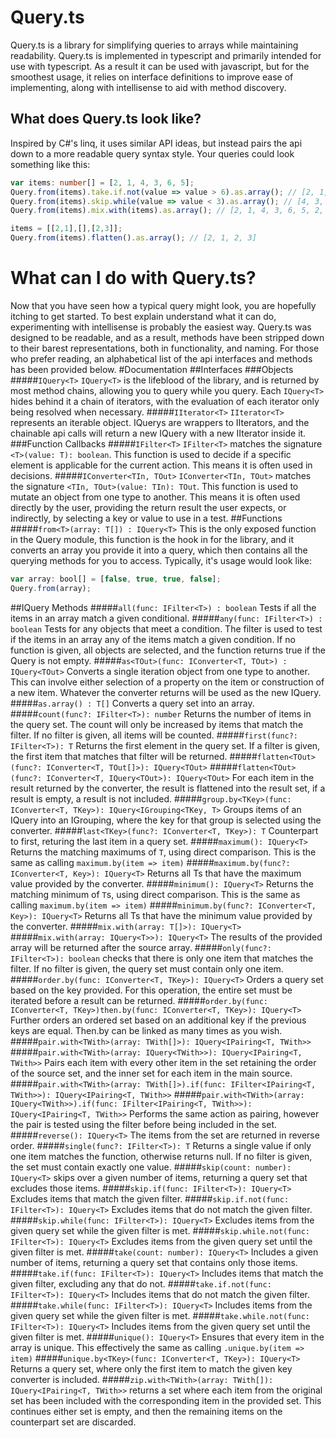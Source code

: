 # Query.ts
Query.ts is a library for simplifying queries to arrays while maintaining readability.
Query.ts is implemented in typescript and primarily intended for use with typescript. As a result it can be used with javascript, but for the smoothest usage, it relies on interface definitions to improve ease of implementing, along with intellisense to aid with method discovery.
## What does Query.ts look like?
Inspired by C#'s linq, it uses similar API ideas, but instead pairs the api down to a more readable query syntax style. Your queries could look something like this:
```typescript
var items: number[] = [2, 1, 4, 3, 6, 5];
Query.from(items).take.if.not(value => value > 6).as.array(); // [2, 1, 4, 3, 5]
Query.from(items).skip.while(value => value < 3).as.array(); // [4, 3, 6, 5]
Query.from(items).mix.with(items).as.array(); // [2, 1, 4, 3, 6, 5, 2, 1, 4, 3, 6, 5]

items = [[2,1],[],[2,3]];
Query.from(items).flatten().as.array(); // [2, 1, 2, 3]
```
# What can I do with Query.ts?
Now that you have seen how a typical query might look, you are hopefully itching to get started. To best explain understand what it can do, experimenting with intellisense is probably the easiest way. Query.ts was designed to be readable, and as a result, methods have been stripped down to their barest representations, both in functionality, and naming. For those who prefer reading, an alphabetical list of the api interfaces and methods has been provided below.
#Documentation
##Interfaces
###Objects
#####```IQuery<T>```
```IQuery<T>``` is the lifeblood of the library, and is returned by most method chains, allowing you to query while you query. Each ```IQuery<T>``` hides behind it a chain of iterators, with the evaluation of each iterator only being resolved when necessary.
#####```IIterator<T>```
```IIterator<T>``` represents an iterable object. IQuerys are wrappers to IIterators, and the chainable api calls will return a new IQuery with a new IIterator inside it.
###Function Callbacks
#####```IFilter<T>```
```IFilter<T>``` matches the signature ```<T>(value: T): boolean```. This function is used to decide if a specific element is applicable for the current action. This means it is often used in decisions.
#####```IConverter<TIn, TOut>```
```IConverter<TIn, TOut>``` matches the signature ```<TIn, TOut>(value: TIn): TOut```. This function is used to mutate an object from one type to another. This means it is often used directly by the user, providing the return result the user expects, or indirectly, by selecting a key or value to use in a test.
##Functions
#####```from<T>(array: T[]) : IQuery<T>```
This is the only exposed function in the Query module, this function is the hook in for the library, and it converts an array you provide it into a query, which then contains all the querying methods for you to access. Typically, it's usage would look like:
```typescript
var array: bool[] = [false, true, true, false];
Query.from(array);
```
##IQuery<T> Methods
#####```all(func: IFilter<T>) : boolean```
Tests if all the items in an array match a given conditional.
#####```any(func: IFilter<T>) : boolean```
Tests for any objects that meet a condition. The filter is used to test if the items in an array any of the items match a given condition. If no function is given, all objects are selected, and the function returns true if the Query is not empty.
#####```as<TOut>(func: IConverter<T, TOut>) : IQuery<TOut>```
Converts a single iteration object from one type to another. This can involve either selection of a property on the item or construction of a new item. Whatever the converter returns will be used as the new IQuery.
#####```as.array() : T[]```
Converts a query set into an array.
#####```count(func?: IFilter<T>): number```
Returns the number of items in the query set. The count will only be increased by items that match the filter. If no filter is given, all items will be counted.
#####```first(func?: IFilter<T>): T```
Returns the first element in the query set. If a filter is given, the first item that matches that filter will be returned.
#####```flatten<TOut>(func?: IConverter<T, TOut[]>): IQuery<TOut>```
#####```flatten<TOut>(func?: IConverter<T, IQuery<TOut>): IQuery<TOut>```
For each item in the result returned by the converter, the result is flattened into the result set, if a result is empty, a result is not included.
#####```group.by<TKey>(func: IConverter<T, TKey>): IQuery<IGrouping<TKey, T>```
Groups items of an IQuery into an IGrouping, where the key for that group is selected using the converter.
#####```last<TKey>(func?: IConverter<T, TKey>): T```
Counterpart to first, returing the last item in a query set.
#####```maximum(): IQuery<T>```
Returns the matching maximums of ```T```, using direct comparison. This is the same as calling ```maximum.by(item => item)```
#####```maximum.by(func?: IConverter<T, Key>): IQuery<T>```
Returns all Ts that have the maximum value provided by the converter.
#####```minimum(): IQuery<T>```
Returns the matching minimum of ```T```s, using direct comparison. This is the same as calling ```maximum.by(item => item)```
#####```minimum.by(func?: IConverter<T, Key>): IQuery<T>```
Returns all Ts that have the minimum value provided by the converter.
#####```mix.with(array: T[]>): IQuery<T>```
#####```mix.with(array: IQuery<T>>): IQuery<T>```
The results of the provided array will be returned after the source array.
#####```only(func?: IFilter<T>): boolean```
checks that there is only one item that matches the filter. If no filter is given, the query set must contain only one item.
#####```order.by(func: IConverter<T, TKey>): IQuery<T>```
Orders a query set based on the key provided. For this operation, the entire set must be iterated before a result can be returned.
#####```order.by(func: IConverter<T, TKey>)then.by(func: IConverter<T, TKey>): IQuery<T>```
Further orders an ordered set based on an additional key if the previous keys are equal. Then.by can be linked as many times as you wish.
#####```pair.with<TWith>(array: TWith[]>): IQuery<IPairing<T, TWith>>```
#####```pair.with<TWith>(array: IQuery<TWith>>): IQuery<IPairing<T, TWith>>```
Pairs each item with every other item in the set retaining the order of the source set, and the inner set for each item in the main source.
#####```pair.with<TWith>(array: TWith[]>).if(func: IFilter<IPairing<T, TWith>>): IQuery<IPairing<T, TWith>>```
#####```pair.with<TWith>(array: IQuery<TWith>>).if(func: IFilter<IPairing<T, TWith>>): IQuery<IPairing<T, TWith>>```
Performs the same action as pairing, however the pair is tested using the filter before being included in the set.
#####```reverse(): IQuery<T>```
The items from the set are returned in reverse order.
#####```single(func?: IFilter<T>): T```
Returns a single value if only one item matches the function, otherwise returns null. If no filter is given, the set must contain exactly one value.
#####```skip(count: number): IQuery<T>```
skips over a given number of items, returning a query set that excludes those items.
#####```skip.if(func: IFilter<T>): IQuery<T>```
Excludes items that match the given filter.
#####```skip.if.not(func: IFilter<T>): IQuery<T>```
Excludes items that do not match the given filter.
#####```skip.while(func: IFilter<T>): IQuery<T>```
Excludes items from the given query set while the given filter is met.
#####```skip.while.not(func: IFilter<T>): IQuery<T>```
Excludes items from the given query set until the given filter is met.
#####```take(count: number): IQuery<T>```
Includes a given number of items, returning a query set that contains only those items.
#####```take.if(func: IFilter<T>): IQuery<T>```
Includes items that match the given filter, excluding any that do not.
#####```take.if.not(func: IFilter<T>): IQuery<T>```
Includes items that do not match the given filter.
#####```take.while(func: IFilter<T>): IQuery<T>```
Includes items from the given query set while the given filter is met.
#####```take.while.not(func: IFilter<T>): IQuery<T>```
Includes items from the given query set until the given filter is met.
#####```unique(): IQuery<T>```
Ensures that every item in the array is unique. This effectively the same as calling ```.unique.by(item => item)```
#####```unique.by<TKey>(func: IConverter<T, TKey>): IQuery<T>```
Returns a query set, where only the first item to match the given key converter is included.
#####```zip.with<TWith>(array: TWith[]): IQuery<IPairing<T, TWith>>```
returns a set where each item from the original set has been included with the corresponding item in the provided set. This continues either set is empty, and then the remaining items on the counterpart set are discarded.
